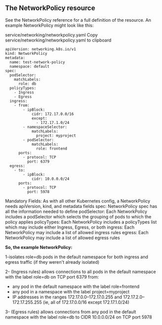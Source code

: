## The NetworkPolicy resource

See the NetworkPolicy reference for a full definition of the resource.
An example NetworkPolicy might look like this:

service/networking/networkpolicy.yaml Copy service/networking/networkpolicy.yaml to clipboard
```
apiVersion: networking.k8s.io/v1
kind: NetworkPolicy
metadata:
  name: test-network-policy
  namespace: default
spec:
  podSelector:
    matchLabels:
      role: db
  policyTypes:
    - Ingress
    - Egress
  ingress:
    - from:
        - ipBlock:
            cidr: 172.17.0.0/16
            except:
              - 172.17.1.0/24
        - namespaceSelector:
            matchLabels:
              project: myproject
        - podSelector:
            matchLabels:
              role: frontend
      ports:
        - protocol: TCP
          port: 6379
  egress:
    - to:
        - ipBlock:
            cidr: 10.0.0.0/24
      ports:
        - protocol: TCP
          port: 5978
```
Mandatory Fields: As with all other Kubernetes config, a NetworkPolicy needs apiVersion, kind, and metadata fields
spec: NetworkPolicy spec has all the information needed to define
podSelector: Each NetworkPolicy includes a podSelector which selects the grouping of pods to which the policy applies
policyTypes: Each NetworkPolicy includes a policyTypes list which may include either Ingress, Egress, or both
ingress: Each NetworkPolicy may include a list of allowed ingress rules
egress: Each NetworkPolicy may include a list of allowed egress rules

**So, the example NetworkPolicy:**

1-isolates role=db pods in the default namespace for both ingress and egress traffic (if they weren't already isolated)

2- (Ingress rules) allows connections to all pods in the default namespace with the label role=db on TCP port 6379 from:

- any pod in the default namespace with the label role=frontend
- any pod in a namespace with the label project=myproject
- IP addresses in the ranges 172.17.0.0–172.17.0.255 and 172.17.2.0–172.17.255.255 (ie, all of 172.17.0.0/16 except 172.17.1.0/24)

3- (Egress rules) allows connections from any pod in the default namespace with the label role=db to CIDR 10.0.0.0/24 on TCP port 5978


